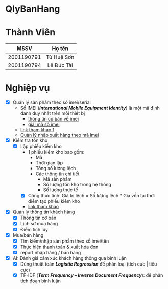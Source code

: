 # QlyBanHang

# Thành Viên
| MSSV          | Họ tên        |
| :---:         | :---:         |
| 2001190791    | Từ Huệ Sơn    |
| 2001190794    | Lê Đức Tài    |

# Nghiệp vụ
- [x] Quản lý sản phẩm theo số imei/serial
    - Số IMEI (***International Mobile Equipment Identity***) là một mã định danh duy nhất trên mỗi thiết bị
        - [thông tin cơ bản về imei](https://en.wikipedia.org/wiki/International_Mobile_Equipment_Identity)
        - [giải mã số imei](https://en.tab-tv.com/?p=18840)
    - [link tham khảo 1](https://www.kiotviet.vn/huong-dan-su-dung-kiotviet/huong-dan-hang-hoa/hang-hoa-serial-imei/)
    - [Quản lý nhập xuất hàng theo mã imei](https://eshop.misa.vn/help/vi/kb/quan_ly_hang_hoa_theo_serialimei)
- [x] Kiểm tra tồn kho
    - [x] Lập phiếu kiểm kho
        - 1 phiếu kiểm kho bao gồm:
            - Mã
            - Thời gian lập
            - Tổng số lượng lệch
            - Các thông tin chi tiết 
                - Mã sản phẩm
                - Số lượng tồn kho trong hệ thống
                - Số lượng thực tế
        - [x] Công thức tính: Giá trị lệch = Số lượng lệch * Giá vốn tại thời điểm tạo phiếu kiểm kho
        - [link tham khảo](https://www.kiotviet.vn/huong-dan-su-dung-kiotviet/huong-dan-kiem-kho/tao-phieu-kiem-kho/)
- [x] Quản lý thông tin khách hàng
    - [x] Thông tin cơ bản
    - [x] Lịch sử mua hàng
    - [x] Điểm tích lũy
- [x] Mua/bán hàng
    - [x] Tìm kiếm/nhập sản phẩm theo số imei/tên
    - [x] Thực hiện thanh toán & xuất hóa đơn
    - [x] report nhập hàng / bán hàng
- [x] AI: Đánh giá cảm xúc khách hàng thông qua bình luận
    - [x] Dùng thuật toán ***Logistic Regression*** để phân loại (tích cực | tiêu cực)
    - [x] TF-IDF (***Term Frequency – Inverse Document Frequency***): để phân tích đoạn bình luận
